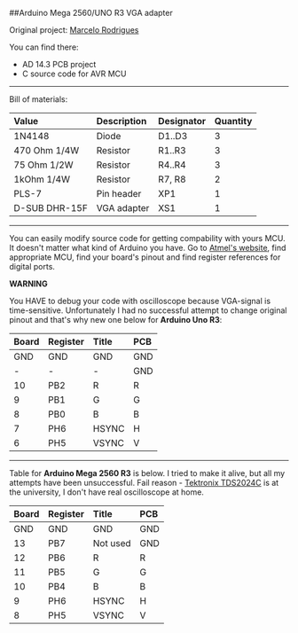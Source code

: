 ##Arduino Mega 2560/UNO R3 VGA adapter

Original project: [Marcelo Rodrigues](http://garagelab.com/profiles/blogs/arduino-generated-vga-color-signal-complete)

You can find there:
- AD 14.3 PCB project
- C source code for AVR MCU

---
Bill of materials:

Value        |Description|Designator|Quantity
:------------|:----------|:---------|:-------
1N4148       |Diode      |D1..D3    |3
470 Ohm 1/4W |Resistor   |R1..R3    |3
75 Ohm 1/2W  |Resistor   |R4..R4    |3
1kOhm 1/4W   |Resistor   |R7, R8    |2
PLS-7        |Pin header |XP1       |1
D-SUB DHR-15F|VGA adapter|XS1       |1

---
You can easily modify source code for getting compability with yours MCU. It doesn't matter what kind of Arduino you have. Go to [Atmel's website](http://www.atmel.com/products/microcontrollers/avr/default.aspx), find appropriate MCU, find your board's pinout and find register references for digital ports.

**WARNING**

You HAVE to debug your code with oscilloscope because VGA-signal is time-sensitive. Unfortunately I had no successful attempt to change original pinout and that's why new one below for **Arduino Uno R3**:

Board|Register|Title   |PCB
:----|:-------|:-------|:--
GND  |GND     |GND     |GND
-    |-       |-       |GND
10   |PB2     |R       |R
9    |PB1     |G       |G
8    |PB0     |B       |B
7    |PH6     |HSYNC   |H
6    |PH5     |VSYNC   |V

---
 Table for **Arduino Mega 2560 R3** is below. I tried to make it alive, but all my attempts have been unsuccessful. Fail reason -  [Tektronix TDS2024C](http://www.testequipmentdepot.com/tektronix/oscilloscope/tds2024c.htm) is at the university, I don't have real oscilloscope at home.

Board|Register|Title   |PCB
:----|:-------|:-------|:--
GND  |GND     |GND     |GND
13   |PB7     |Not used|GND
12   |PB6     |R       |R
11   |PB5     |G       |G
10   |PB4     |B       |B
9    |PH6     |HSYNC   |H
8    |PH5     |VSYNC   |V

